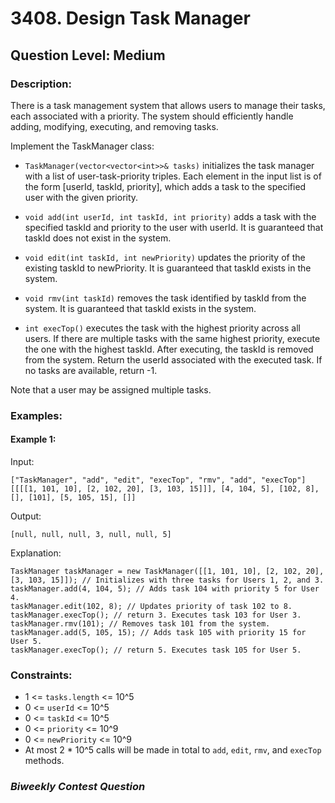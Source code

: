 # 3408. Design Task Manager
## Question Level: Medium
### Description:
There is a task management system that allows users to manage their tasks, each associated with a priority. The system should efficiently handle adding, modifying, executing, and removing tasks.

Implement the TaskManager class:
- `TaskManager(vector<vector<int>>& tasks)` initializes the task manager with a list of user-task-priority triples. Each element in the input list is of the form [userId, taskId, priority], which adds a task to the specified user with the given priority.

- `void add(int userId, int taskId, int priority)` adds a task with the specified taskId and priority to the user with userId. It is guaranteed that taskId does not exist in the system.

- `void edit(int taskId, int newPriority)` updates the priority of the existing taskId to newPriority. It is guaranteed that taskId exists in the system.

- `void rmv(int taskId)` removes the task identified by taskId from the system. It is guaranteed that taskId exists in the system.

- `int execTop()` executes the task with the highest priority across all users. If there are multiple tasks with the same highest priority, execute the one with the highest taskId. After executing, the taskId is removed from the system. Return the userId associated with the executed task. If no tasks are available, return -1.

Note that a user may be assigned multiple tasks.

### Examples:
#### Example 1:

Input:
```
["TaskManager", "add", "edit", "execTop", "rmv", "add", "execTop"]
[[[[1, 101, 10], [2, 102, 20], [3, 103, 15]]], [4, 104, 5], [102, 8], [], [101], [5, 105, 15], []]
```
Output:
```
[null, null, null, 3, null, null, 5]
```
Explanation:
```
TaskManager taskManager = new TaskManager([[1, 101, 10], [2, 102, 20], [3, 103, 15]]); // Initializes with three tasks for Users 1, 2, and 3.
taskManager.add(4, 104, 5); // Adds task 104 with priority 5 for User 4.
taskManager.edit(102, 8); // Updates priority of task 102 to 8.
taskManager.execTop(); // return 3. Executes task 103 for User 3.
taskManager.rmv(101); // Removes task 101 from the system.
taskManager.add(5, 105, 15); // Adds task 105 with priority 15 for User 5.
taskManager.execTop(); // return 5. Executes task 105 for User 5.
```

### Constraints:

- 1 <= `tasks.length` <= 10^5
- 0 <= `userId` <= 10^5
- 0 <= `taskId` <= 10^5
- 0 <= `priority` <= 10^9
- 0 <= `newPriority` <= 10^9
- At most 2 * 10^5 calls will be made in total to `add`, `edit`, `rmv`, and `execTop` methods.

### <i>Biweekly Contest Question</i>